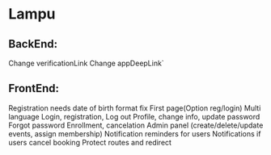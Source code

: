 # Lampu

## BackEnd:
Change verificationLink
Change appDeepLink`

## FrontEnd:

Registration needs date of birth format fix
First page(Option reg/login)
Multi language
Login, registration, Log out
Profile, change info, update password
Forgot password
Enrollment, cancelation
Admin panel (create/delete/update events, assign membership)
Notification reminders for users
Notifications if users cancel booking
Protect routes and redirect